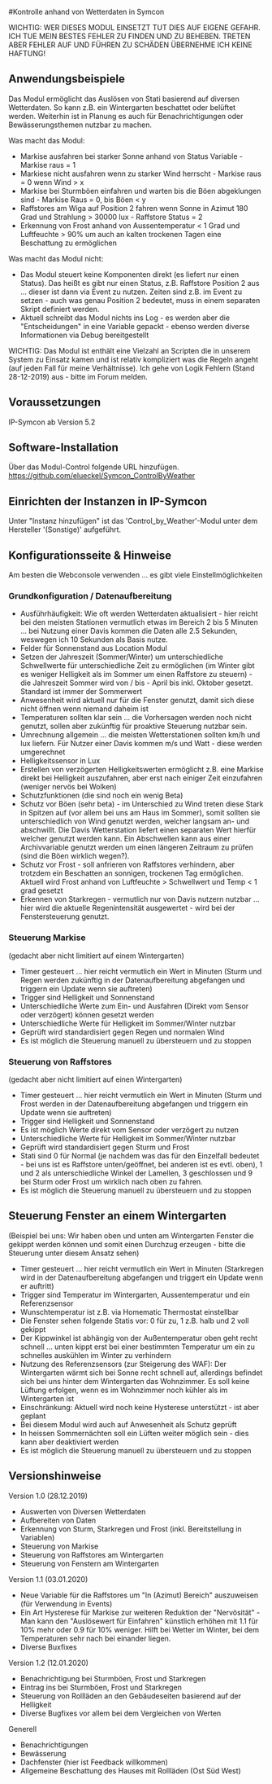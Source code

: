 #Kontrolle anhand von Wetterdaten in Symcon

WICHTIG: WER DIESES MODUL EINSETZT TUT DIES AUF EIGENE GEFAHR. ICH TUE MEIN BESTES FEHLER ZU FINDEN UND ZU BEHEBEN. TRETEN ABER FEHLER AUF UND FÜHREN ZU SCHÄDEN ÜBERNEHME ICH KEINE HAFTUNG! 

## Anwendungsbeispiele
Das Modul ermöglicht das Auslösen von Stati basierend auf diversen Wetterdaten. So kann z.B. ein Wintergarten beschattet oder belüftet werden. Weiterhin ist in Planung es auch für Benachrichtigungen oder Bewässerungsthemen nutzbar zu machen. 

Was macht das Modul: 
* Markise ausfahren bei starker Sonne anhand von Status Variable - Markise raus = 1
* Markiese nicht ausfahren wenn zu starker Wind herrscht - Markise raus = 0 wenn Wind > x
* Markise bei Sturmböen einfahren und warten bis die Böen abgeklungen sind - Markise Raus = 0, bis Böen < y
* Raffstores am Wiga auf Position 2 fahren wenn Sonne in Azimut 180 Grad und Strahlung > 30000 lux - Raffstore Status = 2
* Erkennung von Frost anhand von Aussentemperatur < 1 Grad und Luftfeuchte > 90% um auch an kalten trockenen Tagen eine Beschattung zu ermöglichen

Was macht das Modul nicht:
* Das Modul steuert keine Komponenten direkt (es liefert nur einen Status). Das heißt es gibt nur einen Status, z.B. Raffstore Position 2 aus ... dieser ist dann via Event zu nutzen. Zeiten sind z.B. im Event zu setzen - auch was genau Position 2 bedeutet, muss in einem separaten Skript definiert werden. 
* Aktuell schreibt das Modul nichts ins Log - es werden aber die "Entscheidungen" in eine Variable gepackt - ebenso werden diverse Informationen via Debug bereitgestellt 

WICHTIG: Das Modul ist enthält eine Vielzahl an Scripten die in unserem System zu Einsatz kamen und ist relativ kompliziert was die Regeln angeht (auf jeden Fall für meine Verhältnisse). Ich gehe von Logik Fehlern (Stand 28-12-2019) aus - bitte im Forum melden. 


## Voraussetzungen
IP-Symcon ab Version 5.2

## Software-Installation
Über das Modul-Control folgende URL hinzufügen.
https://github.com/elueckel/Symcon_ControlByWeather

## Einrichten der Instanzen in IP-Symcon
Unter "Instanz hinzufügen" ist das 'Control_by_Weather'-Modul unter dem Hersteller '(Sonstige)' aufgeführt.

## Konfigurationsseite & Hinweise
Am besten die Webconsole verwenden ... es gibt viele Einstellmöglichkeiten

### Grundkonfiguration / Datenaufbereitung
* Ausführhäufigkeit: Wie oft werden Wetterdaten aktualisiert - hier reicht bei den meisten Stationen vermutlich etwas im Bereich 2 bis 5 Minuten ... bei Nutzung einer Davis kommen die Daten alle 2.5 Sekunden, weswegen ich 10 Sekunden als Basis nutze. 
* Felder für Sonnenstand aus Location Modul
* Setzen der Jahreszeit (Sommer/Winter) um unterschiedliche Schwellwerte für unterschiedliche Zeit zu ermöglichen (im Winter gibt es weniger Helligkeit als im Sommer um einen Raffstore zu steuern) - die Jahreszeit Sommer wird von / bis - April bis inkl. Oktober gesetzt. Standard ist immer der Sommerwert
* Anwesenheit wird aktuell nur für die Fenster genutzt, damit sich diese nicht öffnen wenn niemand daheim ist
* Temperaturen sollten klar sein ... die Vorhersagen werden noch nicht genutzt, sollen aber zukünftig für proaktive Steuerung nutzbar sein.
* Umrechnung allgemein ... die meisten Wetterstationen sollten km/h und lux liefern. Für Nutzer einer Davis kommen m/s und Watt - diese werden umgerechnet
* Helligkeitssensor in Lux
* Erstellen von verzögerten Helligkeitswerten ermöglicht z.B. eine Markise direkt bei Helligkeit auszufahren, aber erst nach einiger Zeit einzufahren (weniger nervös bei Wolken)
* Schutzfunktionen (die sind noch ein wenig Beta)
* Schutz vor Böen (sehr beta) - im Unterschied zu Wind treten diese Stark in Spitzen auf (vor allem bei uns am Haus im Sommer), somit sollten sie unterschiedlich von Wind genutzt werden, welcher langsam an- und abschwillt. Die Davis Wetterstation liefert einen separaten Wert hierfür welcher genutzt werden kann. Ein Abschwellen kann aus einer Archivvariable genutzt werden um einen längeren Zeitraum zu prüfen (sind die Böen wirklich wegen?).
* Schutz vor Frost - soll anfrieren von Raffstores verhindern, aber trotzdem ein Beschatten an sonnigen, trockenen Tag ermöglichen. Aktuell wird Frost anhand von Luftfeuchte > Schwellwert und Temp < 1 grad gesetzt
* Erkennen von Starkregen - vermutlich nur von Davis nutzern nutzbar ... hier wird die aktuelle Regenintensität ausgewertet - wird bei der Fenstersteuerung genutzt.

### Steuerung Markise
(gedacht aber nicht limitiert auf einem Wintergarten)
* Timer gesteuert ... hier reicht vermutlich ein Wert in Minuten (Sturm und Regen werden zukünftig in der Datenaufbereitung abgefangen und triggern ein Update wenn sie auftreten)
* Trigger sind Helligkeit und Sonnenstand
* Unterschiedliche Werte zum Ein- und Ausfahren (Direkt vom Sensor oder verzögert) können gesetzt werden
* Unterschiedliche Werte für Helligkeit im Sommer/Winter nutzbar
* Geprüft wird standardisiert gegen Regen und normalen Wind
* Es ist möglich die Steuerung manuell zu übersteuern und zu stoppen


### Steuerung von Raffstores
(gedacht aber nicht limitiert auf einen Wintergarten) 
* Timer gesteuert ... hier reicht vermutlich ein Wert in Minuten (Sturm und Frost werden in der Datenaufbereitung abgefangen und triggern ein Update wenn sie auftreten)
* Trigger sind Helligkeit und Sonnenstand
* Es ist möglich Werte direkt vom Sensor oder verzögert zu nutzen 
* Unterschiedliche Werte für Helligkeit im Sommer/Winter nutzbar
* Geprüft wird standardisiert gegen Sturm und Frost
* Stati sind 0 für Normal (je nachdem was das für den Einzelfall bedeutet - bei uns ist es Raffstore unten/geöffnet, bei anderen ist es evtl. oben), 1 und 2 als unterschiedliche Winkel der Lamellen, 3 geschlossen und 9 bei Sturm oder Frost um wirklich nach oben zu fahren.
* Es ist möglich die Steuerung manuell zu übersteuern und zu stoppen

## Steuerung Fenster an einem Wintergarten
(Beispiel bei uns: Wir haben oben und unten am Wintergarten Fenster die gekippt werden können und somit einen Durchzug erzeugen - bitte die Steuerung unter diesem Ansatz sehen)
* Timer gesteuert ... hier reicht vermutlich ein Wert in Minuten (Starkregen wird in der Datenaufbereitung abgefangen und triggert ein Update wenn er auftritt)
* Trigger sind Temperatur im Wintergarten, Aussentemperatur und ein Referenzsensor
* Wunschtemperatur ist z.B. via Homematic Thermostat einstellbar
* Die Fenster sehen folgende Statis vor: 0 für zu, 1 z.B. halb und 2 voll gekippt 
* Der Kippwinkel ist abhängig von der Außentemperatur oben geht recht schnell ... unten kippt erst bei einer bestimmten Temperatur um ein zu schnelles auskühlen im Winter zu verhindern
* Nutzung des Referenzsensors (zur Steigerung des WAF): Der Wintergarten wärmt sich bei Sonne recht schnell auf, allerdings befindet sich bei uns hinter dem Wintergarten das Wohnzimmer. Es soll keine Lüftung erfolgen, wenn es im Wohnzimmer noch kühler als im Wintergarten ist
* Einschränkung: Aktuell wird noch keine Hysterese unterstützt - ist aber geplant 
* Bei diesem Modul wird auch auf Anwesenheit als Schutz geprüft
* In heissen Sommernächten soll ein Lüften weiter möglich sein - dies kann aber deaktiviert werden 
* Es ist möglich die Steuerung manuell zu übersteuern und zu stoppen


## Versionshinweise

Version 1.0 (28.12.2019)
* Auswerten von Diversen Wetterdaten
* Aufbereiten von Daten
* Erkennung von Sturm, Starkregen und Frost (inkl. Bereitstellung in Variablen)
* Steuerung von Markise
* Steuerung von Raffstores am Wintergarten
* Steuerung von Fenstern am Wintergarten

Version 1.1 (03.01.2020)
* Neue Variable für die Raffstores um "In (Azimut) Bereich" auszuweisen (für Verwendung in Events)
* Ein Art Hysterese für Markise zur weiteren Reduktion der "Nervösität" - Man kann den "Auslösewert für Einfahren" künstlich erhöhen mit 1.1 für 10% mehr oder 0.9 für 10% weniger. Hilft bei Wetter im Winter, bei dem Temperaturen sehr nach bei einander liegen. 
* Diverse Buxfixes

Version 1.2 (12.01.2020)
* Benachrichtigung bei Sturmböen, Frost und Starkregen
* Eintrag ins bei Sturmböen, Frost und Starkregen
* Steuerung von Rollläden an den Gebäudeseiten basierend auf der Helligkeit
* Diverse Bugfixes vor allem bei dem Vergleichen von Werten


Generell
* Benachrichtigungen
* Bewässerung
* Dachfenster (hier ist Feedback willkommen)
* Allgemeine Beschattung des Hauses mit Rollläden (Ost Süd West)
